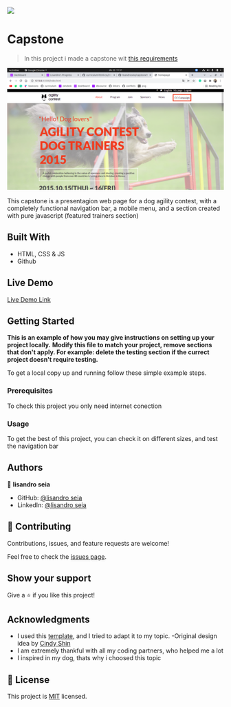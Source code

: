 ![](https://img.shields.io/badge/Microverse-blueviolet)

# Capstone

> In this project i made a capstone wit [this requirements](https://github.com/microverseinc/curriculum-html-css/blob/main/capstone/html_capstone.md)

![screenshot](./app_screenshot.png)

This capstone is a presentagion web page for a dog agility contest, with a completely functional
navigation bar, a mobile menu, and a section created with pure javascript (featured trainers section)

## Built With

- HTML, CSS & JS
- Github

## Live Demo

[Live Demo Link](https://lisandroseia.github.io/capstone1/)


## Getting Started

**This is an example of how you may give instructions on setting up your project locally.**
**Modify this file to match your project, remove sections that don't apply. For example: delete the testing section if the currect project doesn't require testing.**


To get a local copy up and running follow these simple example steps.

### Prerequisites

To check this project you only need internet conection

### Usage

To get the best of this project, you can check it on different sizes, and test the navigation bar

## Authors

👤 **lisandro seia**

- GitHub: [@lisandro seia](https://github.com/lisandroseia)
- LinkedIn: [@lisandro seia](https://www.linkedin.com/in/lisandro-seia-295120225/)


## 🤝 Contributing

Contributions, issues, and feature requests are welcome!

Feel free to check the [issues page](https://github.com/lisandroseia/capstone1/issues).

## Show your support

Give a ⭐️ if you like this project!

## Acknowledgments

- I used  this [template](https://www.behance.net/gallery/29845175/CC-Global-Summit-2015),
  and I tried to adapt it to my topic.
-Original design idea by [Cindy Shin](https://www.behance.net/adagio07)
- I am extremely thankful with all my coding partners, who helped me a lot
- I inspired in my dog, thats why i choosed this topic

## 📝 License

This project is [MIT](https://github.com/lisandroseia/capstone1/blob/main/MIT.md) licensed.
